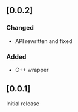 ## [0.0.2]

### Changed
 - API rewritten and fixed

### Added
 - C++ wrapper

## [0.0.1]

Initial release
